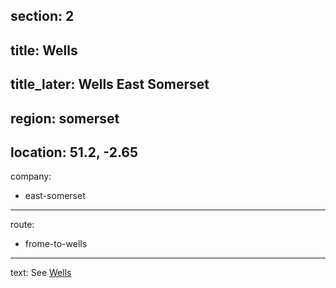 section: 2
----
title: Wells
----
title_later: Wells East Somerset
----
region: somerset
----
location: 51.2, -2.65
----
company:
- east-somerset
----
route:
- frome-to-wells
----
text: See [Wells](/stations/wells)
